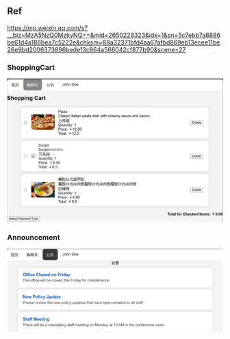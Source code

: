 ## Ref
https://mp.weixin.qq.com/s?__biz=MzA5NzQ0MzkyNQ==&mid=2650229323&idx=1&sn=5c7ebb7a8886be61d4a186bea7c5222e&chksm=88a32371bfd4aa67afbd869eb13ecee11be26e9bd2006373896bede13c864a566042cf877b90&scene=27

### ShoppingCart
![img.png](img/note/shoppingcart.png)
### Announcement
![img.png](img/note/announcement.png)
